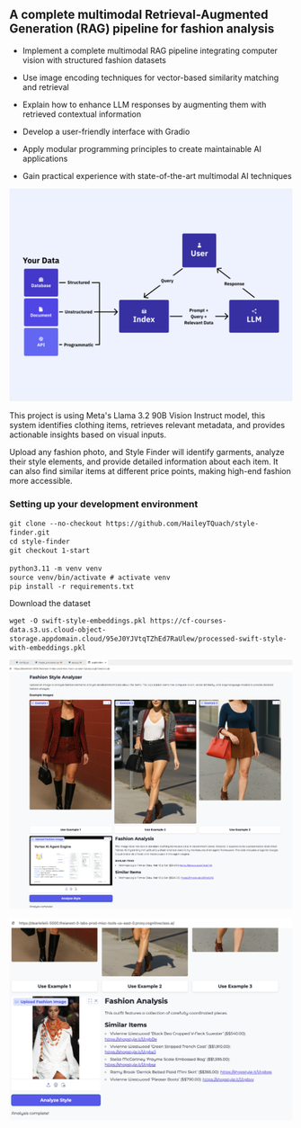 ## A complete multimodal Retrieval-Augmented Generation (RAG) pipeline for fashion analysis

- Implement a complete multimodal RAG pipeline integrating computer vision with structured fashion datasets

- Use image encoding techniques for vector-based similarity matching and retrieval

- Explain how to enhance LLM responses by augmenting them with retrieved contextual information

- Develop a user-friendly interface with Gradio

- Apply modular programming principles to create maintainable AI applications

- Gain practical experience with state-of-the-art multimodal AI techniques

![example result2](ims/multimodal_rag.png)

This project is using Meta's Llama 3.2 90B Vision Instruct model, this system identifies clothing items, retrieves relevant metadata, and provides actionable insights based on visual inputs.

Upload any fashion photo, and Style Finder will identify garments, analyze their style elements, and provide detailed information about each item. It can also find similar items at different price points, making high-end fashion more accessible.


### Setting up your development environment
```
git clone --no-checkout https://github.com/HaileyTQuach/style-finder.git
cd style-finder
git checkout 1-start

python3.11 -m venv venv
source venv/bin/activate # activate venv
pip install -r requirements.txt
```

Download the dataset
```
wget -O swift-style-embeddings.pkl https://cf-courses-data.s3.us.cloud-object-storage.appdomain.cloud/95eJ0YJVtqTZhEd7RaUlew/processed-swift-style-with-embeddings.pkl
```

![example result1](ims/res1.png)

![example result2](ims/res2.png)